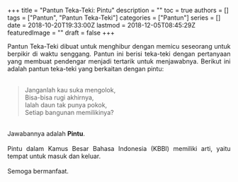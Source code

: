 +++
title = "Pantun Teka-Teki: Pintu"
description = ""
toc = true
authors = []
tags = ["Pantun", "Pantun Teka-Teki"]
categories = ["Pantun"]
series = []
date = 2018-10-20T19:33:00Z
lastmod = 2018-12-05T08:45:29Z
featuredImage = ""
draft = false
+++

<div style="text-align: justify;">Pantun Teka-Teki dibuat untuk menghibur dengan memicu seseorang untuk berpikir di waktu senggang. Pantun ini berisi teka-teki dengan pertanyaan yang membuat pendengar menjadi tertarik untuk menjawabnya. Berikut ini adalah pantun teka-teki yang berkaitan dengan pintu:<br /><br />
<blockquote class="tr_bq">Janganlah kau suka mengolok,<br />Bisa-bisa rugi akhirnya,<br />Ialah daun tak punya pokok,<br />Setiap bangunan memilikinya?</blockquote><br />
Jawabannya adalah <b>Pintu</b>.<br /><br />Pintu dalam Kamus Besar Bahasa Indonesia (KBBI) memiliki arti, yaitu tempat untuk masuk dan keluar.<br /><br />
Semoga bermanfaat.</div>
